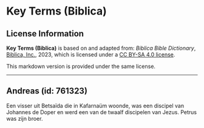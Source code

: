 # Key Terms (Biblica)

## License Information

**Key Terms (Biblica)** is based on and adapted from: _Biblica Bible Dictionary_, [Biblica, Inc.](https://www.biblica.com/), 2023, which is licensed under a [CC BY-SA 4.0 license](https://creativecommons.org/licenses/by-sa/4.0/legalcode.en).

This markdown version is provided under the same license.



--------------------------------

## Andreas (id: 761323)

Een visser uit Betsaïda die in Kafarnaüm woonde, was een discipel van Johannes de Doper en werd een van de twaalf discipelen van Jezus. Petrus was zijn broer.


